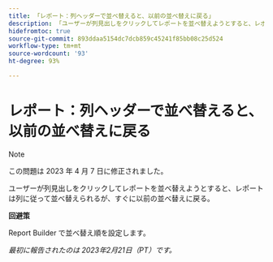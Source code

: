```yaml
---
title: 「レポート：列ヘッダーで並べ替えると、以前の並べ替えに戻る」
description: 「ユーザーが列見出しをクリックしてレポートを並べ替えようとすると、レポートは列に従って並べ替えられるが、すぐに以前の並べ替えに戻る。」
hidefromtoc: true
source-git-commit: 893ddaa5154dc7dcb859c45241f85bb08c25d524
workflow-type: tm+mt
source-wordcount: '93'
ht-degree: 93%

---
```



# レポート：列ヘッダーで並べ替えると、以前の並べ替えに戻る

>[!NOTE]
>
>この問題は 2023 年 4 月 7 日に修正されました。

ユーザーが列見出しをクリックしてレポートを並べ替えようとすると、レポートは列に従って並べ替えられるが、すぐに以前の並べ替えに戻る。

**回避策**

Report Builder で並べ替え順を設定します。

_最初に報告されたのは 2023年2月21日（PT）です。_

